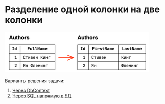 # Разделение одной колонки на две колонки

<img src="./pic/hard_case-01-split-column-into-two.png" alt="isolated" width="450"/>

Варианты решения задачи:

1. [Через DbContext](./01-variant-dbcontext.md)
2. [Через SQL напрямую в БД](./02-variant-sql.md)
